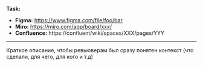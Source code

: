 **Task:**

- **Figma:** https://www.figma.com/file/foo/bar
- **Miro:** https://miro.com/app/board/xxx/
- **Confluence:** https://confluent/wiki/spaces/XXX/pages/YYY

---

Краткое описание, чтобы ревьюверам был сразу понятен контекст (что сделали, для чего, для кого и т.д)
